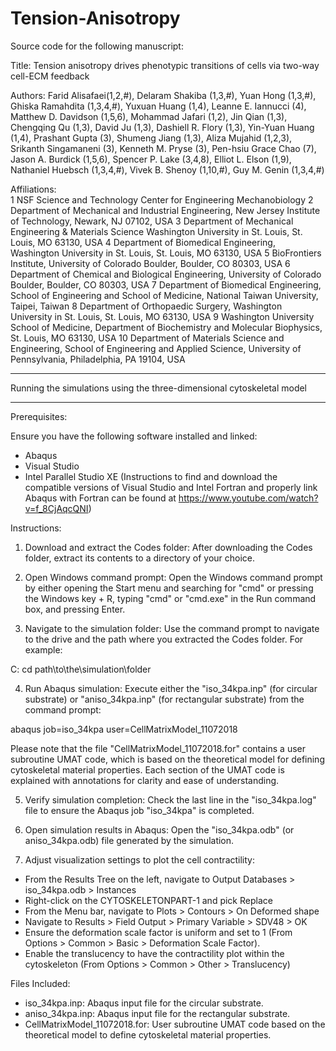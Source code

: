 # Tension-Anisotropy

Source code for the following manuscript:

Title:
Tension anisotropy drives phenotypic transitions of cells via two-way cell-ECM feedback

Authors:
Farid Alisafaei(1,2,#), Delaram Shakiba (1,3,#), Yuan Hong (1,3,#), Ghiska Ramahdita (1,3,4,#), Yuxuan Huang (1,4), Leanne E. Iannucci (4), Matthew D. Davidson (1,5,6), Mohammad Jafari (1,2), Jin Qian (1,3), Chengqing Qu (1,3), David Ju (1,3), Dashiell R. Flory (1,3), Yin-Yuan Huang (1,4), Prashant Gupta (3), Shumeng Jiang (1,3), Aliza Mujahid (1,2,3), Srikanth Singamaneni (3), Kenneth M. Pryse (3), Pen-hsiu Grace Chao (7), Jason A. Burdick (1,5,6), Spencer P. Lake (3,4,8), Elliot L. Elson (1,9), 
Nathaniel Huebsch (1,3,4,#), Vivek B. Shenoy (1,10,#), Guy M. Genin (1,3,4,#)

Affiliations:	
1	NSF Science and Technology Center for Engineering Mechanobiology
2	Department of Mechanical and Industrial Engineering, New Jersey Institute of Technology, Newark, NJ 07102, USA
3	Department of Mechanical Engineering & Materials Science Washington University in St. Louis, St. Louis, MO 63130, USA
4	Department of Biomedical Engineering, Washington University in St. Louis, St. Louis, MO 63130, USA
5	BioFrontiers Institute, University of Colorado Boulder, Boulder, CO 80303, USA
6	Department of Chemical and Biological Engineering, University of Colorado Boulder, Boulder, CO 80303, USA
7	Department of Biomedical Engineering, School of Engineering and School of Medicine, National Taiwan University, Taipei, Taiwan
8	Department of Orthopaedic Surgery, Washington University in St. Louis, St. Louis, MO 63130, USA
9	Washington University School of Medicine, Department of Biochemistry and Molecular Biophysics, St. Louis, MO 63130, USA
10	Department of Materials Science and Engineering, School of Engineering and Applied Science, University of Pennsylvania, Philadelphia, PA 19104, USA

----------------------------------------------------------------

Running the simulations using the three-dimensional cytoskeletal model

----------------------------------------------------------------

Prerequisites:

Ensure you have the following software installed and linked:

- Abaqus
- Visual Studio
- Intel Parallel Studio XE
(Instructions to find and download the compatible versions of Visual Studio and Intel Fortran and properly link Abaqus with Fortran can be found at https://www.youtube.com/watch?v=f_8CjAqcQNI)

Instructions:

1. Download and extract the Codes folder: After downloading the Codes folder, extract its contents to a directory of your choice.

2. Open Windows command prompt: Open the Windows command prompt by either opening the Start menu and searching for "cmd" or pressing the Windows key + R, typing "cmd" or "cmd.exe" in the Run command box, and pressing Enter.

3. Navigate to the simulation folder: Use the command prompt to navigate to the drive and the path where you extracted the Codes folder. For example:

C:
cd path\to\the\simulation\folder

4. Run Abaqus simulation: Execute either the "iso_34kpa.inp" (for circular substrate) or "aniso_34kpa.inp" (for rectangular substrate) from the command prompt:

abaqus job=iso_34kpa user=CellMatrixModel_11072018

Please note that the file "CellMatrixModel_11072018.for" contains a user subroutine UMAT code, which is based on the theoretical model for defining cytoskeletal material properties. Each section of the UMAT code is explained with annotations for clarity and ease of understanding.

5. Verify simulation completion: Check the last line in the "iso_34kpa.log" file to ensure the Abaqus job "iso_34kpa" is completed.

6. Open simulation results in Abaqus: Open the "iso_34kpa.odb" (or aniso_34kpa.odb) file generated by the simulation.

7. Adjust visualization settings to plot the cell contractility:
- From the Results Tree on the left, navigate to Output Databases > iso_34kpa.odb > Instances
- Right-click on the CYTOSKELETONPART-1 and pick Replace
- From the Menu bar, navigate to Plots > Contours > On Deformed shape
- Navigate to Results > Field Output > Primary Variable > SDV48 > OK
- Ensure the deformation scale factor is uniform and set to 1 (From Options > Common > Basic > Deformation Scale Factor).
- Enable the translucency to have the contractility plot within the cytoskeleton (From Options > Common > Other > Translucency)

Files Included:

- iso_34kpa.inp: Abaqus input file for the circular substrate.
- aniso_34kpa.inp: Abaqus input file for the rectangular substrate.
- CellMatrixModel_11072018.for: User subroutine UMAT code based on the theoretical model to define cytoskeletal material properties.

